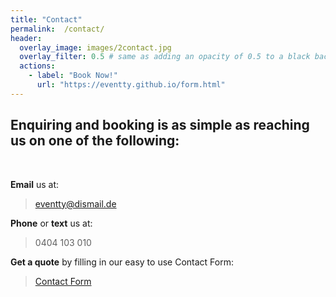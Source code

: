 ```yaml
---
title: "Contact"
permalink:  /contact/
header:
  overlay_image: images/2contact.jpg
  overlay_filter: 0.5 # same as adding an opacity of 0.5 to a black background
  actions:
    - label: "Book Now!"
      url: "https://eventty.github.io/form.html"
---
```


## Enquiring and booking is as simple as reaching us on one of the following:

<br>

<i class="fas fa-envelope-square"></i>       **Email** us at:
> eventty@dismail.de

<i class="fas fa-phone-square"></i>      **Phone** or **text** us at:
> 0404 103 010

<i class="fas fa-pen-square"></i>   **Get a quote** by filling in our easy to use Contact Form:

> [Contact Form](https://eventty.github.io/form.html "Contact Form")
